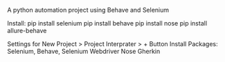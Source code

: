 A python automation project using Behave and Selenium

Install:
pip install selenium
pip install behave
pip install nose
pip install allure-behave

Settings for New Project > Project Interprater > + Button
Install Packages: Selenium, Behave, 
Selenium Webdriver
Nose
Gherkin